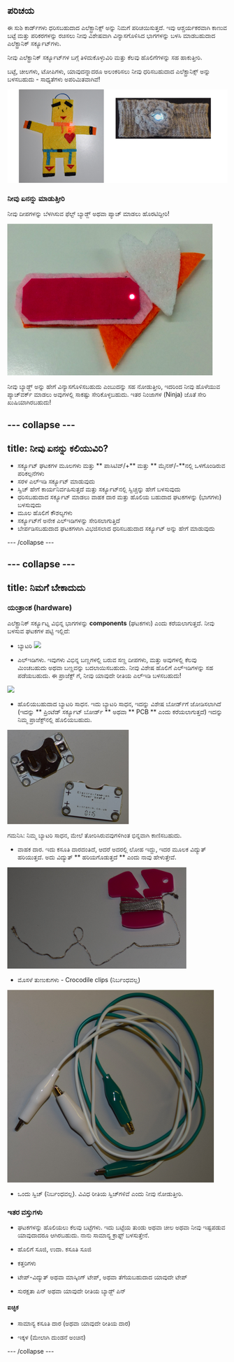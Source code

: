 ## ಪರಿಚಯ

ಈ ಸುಶಿ ಕಾರ್ಡ್‌ಗಳು ಧರಿಸಬಹುದಾದ ಎಲೆಕ್ಟ್ರಾನಿಕ್ಸ್ ಅನ್ನು ನಿಮಗೆ ಪರಿಚಯಿಸುತ್ತದೆ. ಇವು ಆಶ್ಚರ್ಯಕರವಾಗಿ ಕಾಣುವ ಬಟ್ಟೆ ಮತ್ತು ಪರಿಕರಗಳನ್ನು ರಚಿಸಲು ನೀವು ವಿಶೇಷವಾಗಿ ವಿನ್ಯಾಸಗೊಳಿಸಿದ ಭಾಗಗಳನ್ನು ಬಳಸಿ ಮಾಡಬಹುದಾದ ಎಲೆಕ್ಟ್ರಾನಿಕ್ ಸರ್ಕ್ಯೂಟ್‌ಗಳು.

ನೀವು ಎಲೆಕ್ಟ್ರಾನಿಕ್ ಸರ್ಕ್ಯೂಟ್‌ಗಳ ಬಗ್ಗೆ ತಿಳಿದುಕೊಳ್ಳುವಿರಿ ಮತ್ತು ಕೆಲವು ಹೊಲಿಗೆಗಳನ್ನು ಸಹ ಹಾಕುತ್ತೀರಿ.

ಬಟ್ಟೆ, ಚೀಲಗಳು, ಟೋಪಿಗಳು, ಯಾವುದನ್ನಾದರೂ ಅಲಂಕರಿಸಲು ನೀವು ಧರಿಸಬಹುದಾದ ಎಲೆಕ್ಟ್ರಾನಿಕ್ಸ್ ಅನ್ನು ಬಳಸಬಹುದು - ಸಾಧ್ಯತೆಗಳು ಅಪರಿಮಿತವಾಗಿವೆ!

![](images/robot_headband_340_150_800.png)

### ನೀವು ಏನನ್ನು ಮಾಡುತ್ತೀರಿ

ನೀವು ದೀಪಗಳನ್ನು ಬೆಳಗಿಸುವ ಫೆಲ್ಟ್ ಬ್ಯಾಡ್ಜ್ ಅಥವಾ ಪ್ಯಾಚ್ ಮಾಡಲು ಹೊರಟಿದ್ದೀರಿ!

![](images/badge_lit.png)

ನೀವು ಬ್ಯಾಡ್ಜ್ ಅನ್ನು ಹೇಗೆ ವಿನ್ಯಾಸಗೊಳಿಸಬಹುದು ಎಂಬುದನ್ನು ಸಹ ನೋಡುತ್ತೀರಿ, ಇದರಿಂದ ನೀವು ಹೊಳೆಯುವ ಪ್ಯಾಚ್‌ವರ್ಕ್ ಮಾಡಲು ಅವುಗಳಲ್ಲಿ ಸಾಕಷ್ಟು ಸೇರಿಕೊಳ್ಳಬಹುದು. ಇತರ ನಿಂಜಾಗಳ \(Ninja\) ಜೊತೆ ಸೇರಿ ಖುಷಿಯಾಗಿರಬಹುದು!

--- collapse ---
---
title: ನೀವು ಏನನ್ನು ಕಲಿಯುವಿರಿ?
---

+ ಸರ್ಕ್ಯೂಟ್ ಘಟಕಗಳ ಮೂಲಗಳು ಮತ್ತು ** ಪಾಸಿಟಿವ್/+** ಮತ್ತು ** ಮೈನಸ್/-**ನಲ್ಲಿ ಒಳಗೊಂಡಿರುವ ಪರಿಕಲ್ಪನೆಗಳು
+ ಸರಳ ಎಲ್ಇಡಿ ಸರ್ಕ್ಯೂಟ್ ಮಾಡುವುದು
+ ಸ್ವಿಚ್ ಹೇಗೆ ಕಾರ್ಯನಿರ್ವಹಿಸುತ್ತದೆ ಮತ್ತು ಸರ್ಕ್ಯೂಟ್‌ನಲ್ಲಿ ಸ್ವಿಚ್ಚನ್ನು ಹೇಗೆ ಬಳಸುವುದು
+ ಧರಿಸಬಹುದಾದ ಸರ್ಕ್ಯೂಟ್ ಮಾಡಲು ವಾಹಕ ದಾರ ಮತ್ತು ಹೊಲಿಯ ಬಹುದಾದ ಘಟಕಗಳನ್ನು (ಭಾಗಗಳು) ಬಳಸುವುದು
+ ಮೂಲ ಹೊಲಿಗೆ ಕೌಶಲ್ಯಗಳು
+ ಸರ್ಕ್ಯೂಟ್‌ಗೆ ಅನೇಕ ಎಲ್ಇಡಿಗಳನ್ನು ಸೇರಿಸಲಾಗುತ್ತಿದೆ
+ ಬೇರ್ಪಡಿಸಬಹುದಾದ ಘಟಕಗಳಾಗಿ ವಿಭಜಿಸಲಾದ ಧರಿಸಬಹುದಾದ ಸರ್ಕ್ಯೂಟ್ ಅನ್ನು ಹೇಗೆ ಮಾಡುವುದು

--- /collapse ---

--- collapse ---
---
title: ನಿಮಗೆ ಬೇಕಾದುದು
---

### ಯಂತ್ರಾಂಶ (hardware)

ಎಲೆಕ್ಟ್ರಾನಿಕ್ ಸರ್ಕ್ಯೂಟ್ನ ವಿಭಿನ್ನ ಭಾಗಗಳನ್ನು **components** (ಘಟಕಗಳು) ಎಂದು ಕರೆಯಲಾಗುತ್ತದೆ. ನೀವು ಬಳಸುವ ಘಟಕಗಳ ಪಟ್ಟಿ ಇಲ್ಲಿದೆ:

+ ಬ್ಯಾಟರಿ ![](images/batteries.png)

+ ಎಲ್ಇಡಿಗಳು. ಇವುಗಳು ವಿಭಿನ್ನ ಬಣ್ಣಗಳಲ್ಲಿ ಬರುವ ಸಣ್ಣ ದೀಪಗಳು, ಮತ್ತು ಅವುಗಳಲ್ಲಿ ಕೆಲವು ಮಿಂಚಬಹುದು ಅಥವಾ ಬಣ್ಣವನ್ನು ಬದಲಾಯಿಸಬಹುದು. ನೀವು ವಿಶೇಷ ಹೊಲಿಗೆ ಎಲ್ಇಡಿಗಳನ್ನು ಸಹ ಪಡೆಯಬಹುದು. ಈ ಪ್ರಾಜೆಕ್ಟ್ ಗೆ, ನೀವು ಯಾವುದೇ ರೀತಿಯ ಎಲ್ಇಡಿ ಬಳಸಬಹುದು!

![](images/LEDs_mix.png)

+ ಹೊಲಿಯಬಹುದಾದ ಬ್ಯಾಟರಿ ಸಾಧನ. ಇದು ಬ್ಯಾಟರಿ ಸಾಧನ, ಇದನ್ನು ವಿಶೇಷ ಬೋರ್ಡ್‌ಗೆ ಜೋಡಿಸಲಾಗಿದೆ (ಇದನ್ನು ** ಪ್ರಿಂಟೆಡ್ ಸರ್ಕ್ಯೂಟ್ ಬೋರ್ಡ್ ** ಅಥವಾ ** PCB ** ಎಂದು ಕರೆಯಲಾಗುತ್ತದೆ) ಇದನ್ನು ನಿಮ್ಮ ಪ್ರಾಜೆಕ್ಟ್‌ನಲ್ಲಿ ಹೊಲಿಯಬಹುದು.

![](images/battery_holders.png)

ಗಮನಿಸಿ: ನಿಮ್ಮ ಬ್ಯಾಟರಿ ಸಾಧನ, ಮೇಲೆ ತೋರಿಸಿರುವವುಗಳಿಗಿಂತ ಭಿನ್ನವಾಗಿ ಕಾಣಿಸಬಹುದು.

+ ವಾಹಕ ದಾರ. ಇದು ಕಸೂತಿ ದಾರದಂತಿದೆ, ಆದರೆ ಅದರಲ್ಲಿ ಲೋಹ ಇದ್ದು, ಇದರ ಮೂಲಕ ವಿದ್ಯುತ್ ಹರಿಯುತ್ತದೆ. ಅದು ವಿದ್ಯುತ್ ** ಹರಿಯಗೊಡುತ್ತದೆ ** ಎಂದು ನಾವು ಹೇಳುತ್ತೇವೆ.

![](images/thread.png)

+ ಮೊಸಳೆ ತುಣುಕುಗಳು - Crocodile clips (ನಿರ್ಬಂಧವಲ್ಲ)

![](images/crocs.png)

+ ಒಂದು ಸ್ವಿಚ್ (ನಿರ್ಬಂಧವಲ್ಲ). ವಿವಿಧ ರೀತಿಯ ಸ್ವಿಚ್‌ಗಳಿವೆ ಎಂದು ನೀವು ನೋಡುತ್ತೀರಿ.

### ಇತರ ವಸ್ತುಗಳು

+ ಘಟಕಗಳನ್ನು ಹೊಲಿಯಲು ಕೆಲವು ಬಟ್ಟೆಗಳು. ಇದು ಬಟ್ಟೆಯ ತುಂಡು ಅಥವಾ ಚೀಲ ಅಥವಾ ನೀವು ಇಷ್ಟಪಡುವ ಯಾವುದಾದರೂ ಆಗಿರಬಹುದು. ನಾನು ಸಾಮಾನ್ಯ ಕ್ರಾಫ್ಟ್ ಬಳಸುತ್ತೇನೆ.

+ ಹೊಲಿಗೆ ಸೂಜಿ, ಉದಾ. ಕಸೂತಿ ಸೂಜಿ

+ ಕತ್ತರಿಗಳು

+ ಟೇಪ್-ವಿದ್ಯುತ್ ಅಥವಾ ಮಾಸ್ಕಿಂಗ್ ಟೇಪ್, ಅಥವಾ ತೆಗೆಯಬಹುದಾದ ಯಾವುದೇ ಟೇಪ್

+ ಸುರಕ್ಷತಾ ಪಿನ್ ಅಥವಾ ಯಾವುದೇ ರೀತಿಯ ಬ್ಯಾಡ್ಜ್ ಪಿನ್

#### ಐಚ್ಛಿಕ

+ ಸಾಮಾನ್ಯ ಕಸೂತಿ ದಾರ (ಅಥವಾ ಯಾವುದೇ ರೀತಿಯ ದಾರ)

+ ಇಕ್ಕಳ (ಮೇಲಾಗಿ ದುಂಡನೆ ಅಂಚಿನ)

--- /collapse ---